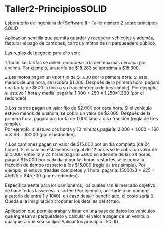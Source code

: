 # Taller2-PrincipiosSOLID
Laboratorio de ingeniería del Software II - Taller número 2 sobre principios SOLID  

Aplicación sencilla que permita guardar y recuperar vehículos y además, facturar el pago de camiones, carros y motos de un parqueadero público.

Las reglas del negocio para ello son:

1.Todas las tarifas se deben redondear a la centena más cercana por encima. Por ejemplo, unatarifa de $15.283 se aproxima a $15.300.

2.Las motos pagan un valor fijo de $1.000 por la primera hora. Si está menos de una hora, se lecobra $1.000. Después de la primera hora, 
pagará una tarifa de $500 la hora o su fracción(regla de tres simple). Por ejemplo, si estuvo 1 hora y media,
pagaría: 1.000 + 250 = $1.250 =$1.300 (por el redondeo).

3.Los carros pagan un valor fijo de $2.000 por cada hora. Si el vehículo estuvo menos de unahora, se cobra un valor de $2.000. 
Después de la primera hora, pagará una tarifa de 1.000 lahora   o   su   fracción   (regla   de   tres   simple).   
Por   ejemplo,   si   estuvo   dos   horas   y   10   minutos,pagaría: 2.000 + 1.000 + 166 = 3166 = $3200 (por el redondeo). 

4.Los camiones pagan un valor de $15.000 por un día completo (de 24 horas). Si el camión estámenos o igual de 12 horas se le cobra un valor de $10.000,
entre 12 y 24 horas paga $15.000.En adelante de las 24 horas, pagará $15.000 por cada día y por las horas restantes se le cobra la fracción de tiempo respecto
a los $15.000 (regla de tres simple). Por ejemplo, si estuvo tresdías completos y 1 hora, pagaría: 15000x3 + 625 = 45625 = $45.700 (por el redondeo).

Específicamente para los  camioneros, los  cuales son el mercado objetivo, se hace todas  lasveces un sorteo (Por ejemplo, acertarle a un número aleatorio 
de entre 1 y 1000), en caso desalir beneficiado, el costo sería 0. Queda a la imaginación proponer los detalles del sorteo.

Aplicación que permita grabar y listar en una base de datos los vehículos que ingresan al parqueadero y calcular el valor a pagar de un vehículo cualquiera 
que sea su tipo. Aplicar los principios SOLID. 
